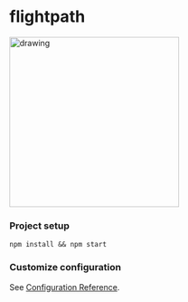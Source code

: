 # flightpath
<div>
  <img src="https://i.redd.it/xd5q1nhwlj131.jpg" alt="drawing" width="300"/>
</div>

### Project setup

```
npm install && npm start
```

### Customize configuration
See [Configuration Reference](https://cli.vuejs.org/config/).
